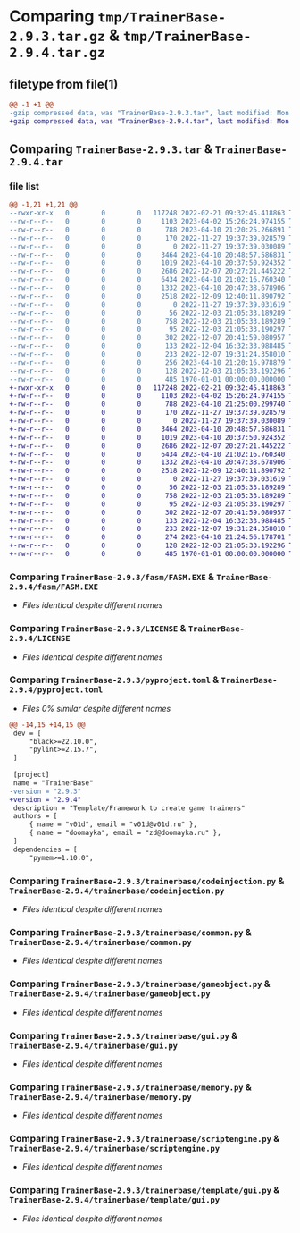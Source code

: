 # Comparing `tmp/TrainerBase-2.9.3.tar.gz` & `tmp/TrainerBase-2.9.4.tar.gz`

## filetype from file(1)

```diff
@@ -1 +1 @@
-gzip compressed data, was "TrainerBase-2.9.3.tar", last modified: Mon Apr 10 21:21:18 2023, max compression
+gzip compressed data, was "TrainerBase-2.9.4.tar", last modified: Mon Apr 10 21:26:09 2023, max compression
```

## Comparing `TrainerBase-2.9.3.tar` & `TrainerBase-2.9.4.tar`

### file list

```diff
@@ -1,21 +1,21 @@
--rwxr-xr-x   0        0        0   117248 2022-02-21 09:32:45.418863 TrainerBase-2.9.3/fasm/FASM.EXE
--rw-r--r--   0        0        0     1103 2023-04-02 15:26:24.974155 TrainerBase-2.9.3/LICENSE
--rw-r--r--   0        0        0      788 2023-04-10 21:20:25.266891 TrainerBase-2.9.3/pyproject.toml
--rw-r--r--   0        0        0      170 2022-11-27 19:37:39.028579 TrainerBase-2.9.3/README.md
--rw-r--r--   0        0        0        0 2022-11-27 19:37:39.030089 TrainerBase-2.9.3/trainerbase/__init__.py
--rw-r--r--   0        0        0     3464 2023-04-10 20:48:57.586831 TrainerBase-2.9.3/trainerbase/codeinjection.py
--rw-r--r--   0        0        0     1019 2023-04-10 20:37:50.924352 TrainerBase-2.9.3/trainerbase/common.py
--rw-r--r--   0        0        0     2686 2022-12-07 20:27:21.445222 TrainerBase-2.9.3/trainerbase/gameobject.py
--rw-r--r--   0        0        0     6434 2023-04-10 21:02:16.760340 TrainerBase-2.9.3/trainerbase/gui.py
--rw-r--r--   0        0        0     1332 2023-04-10 20:47:38.678906 TrainerBase-2.9.3/trainerbase/memory.py
--rw-r--r--   0        0        0     2518 2022-12-09 12:40:11.890792 TrainerBase-2.9.3/trainerbase/scriptengine.py
--rw-r--r--   0        0        0        0 2022-11-27 19:37:39.031619 TrainerBase-2.9.3/trainerbase/template/__init__.py
--rw-r--r--   0        0        0       56 2022-12-03 21:05:33.189289 TrainerBase-2.9.3/trainerbase/template/config.py
--rw-r--r--   0        0        0      758 2022-12-03 21:05:33.189289 TrainerBase-2.9.3/trainerbase/template/gui.py
--rw-r--r--   0        0        0       95 2022-12-03 21:05:33.190297 TrainerBase-2.9.3/trainerbase/template/injections.py
--rw-r--r--   0        0        0      302 2022-12-07 20:41:59.080957 TrainerBase-2.9.3/trainerbase/template/main.py
--rw-r--r--   0        0        0      133 2022-12-04 16:32:33.988485 TrainerBase-2.9.3/trainerbase/template/objects.py
--rw-r--r--   0        0        0      233 2022-12-07 19:31:24.358010 TrainerBase-2.9.3/trainerbase/template/scripts.py
--rw-r--r--   0        0        0      256 2023-04-10 21:20:16.978879 TrainerBase-2.9.3/trainerbase/tts.py
--rw-r--r--   0        0        0      128 2022-12-03 21:05:33.192296 TrainerBase-2.9.3/trainerbase/use_trainer_template.py
--rw-r--r--   0        0        0      485 1970-01-01 00:00:00.000000 TrainerBase-2.9.3/PKG-INFO
+-rwxr-xr-x   0        0        0   117248 2022-02-21 09:32:45.418863 TrainerBase-2.9.4/fasm/FASM.EXE
+-rw-r--r--   0        0        0     1103 2023-04-02 15:26:24.974155 TrainerBase-2.9.4/LICENSE
+-rw-r--r--   0        0        0      788 2023-04-10 21:25:00.299740 TrainerBase-2.9.4/pyproject.toml
+-rw-r--r--   0        0        0      170 2022-11-27 19:37:39.028579 TrainerBase-2.9.4/README.md
+-rw-r--r--   0        0        0        0 2022-11-27 19:37:39.030089 TrainerBase-2.9.4/trainerbase/__init__.py
+-rw-r--r--   0        0        0     3464 2023-04-10 20:48:57.586831 TrainerBase-2.9.4/trainerbase/codeinjection.py
+-rw-r--r--   0        0        0     1019 2023-04-10 20:37:50.924352 TrainerBase-2.9.4/trainerbase/common.py
+-rw-r--r--   0        0        0     2686 2022-12-07 20:27:21.445222 TrainerBase-2.9.4/trainerbase/gameobject.py
+-rw-r--r--   0        0        0     6434 2023-04-10 21:02:16.760340 TrainerBase-2.9.4/trainerbase/gui.py
+-rw-r--r--   0        0        0     1332 2023-04-10 20:47:38.678906 TrainerBase-2.9.4/trainerbase/memory.py
+-rw-r--r--   0        0        0     2518 2022-12-09 12:40:11.890792 TrainerBase-2.9.4/trainerbase/scriptengine.py
+-rw-r--r--   0        0        0        0 2022-11-27 19:37:39.031619 TrainerBase-2.9.4/trainerbase/template/__init__.py
+-rw-r--r--   0        0        0       56 2022-12-03 21:05:33.189289 TrainerBase-2.9.4/trainerbase/template/config.py
+-rw-r--r--   0        0        0      758 2022-12-03 21:05:33.189289 TrainerBase-2.9.4/trainerbase/template/gui.py
+-rw-r--r--   0        0        0       95 2022-12-03 21:05:33.190297 TrainerBase-2.9.4/trainerbase/template/injections.py
+-rw-r--r--   0        0        0      302 2022-12-07 20:41:59.080957 TrainerBase-2.9.4/trainerbase/template/main.py
+-rw-r--r--   0        0        0      133 2022-12-04 16:32:33.988485 TrainerBase-2.9.4/trainerbase/template/objects.py
+-rw-r--r--   0        0        0      233 2022-12-07 19:31:24.358010 TrainerBase-2.9.4/trainerbase/template/scripts.py
+-rw-r--r--   0        0        0      274 2023-04-10 21:24:56.178701 TrainerBase-2.9.4/trainerbase/tts.py
+-rw-r--r--   0        0        0      128 2022-12-03 21:05:33.192296 TrainerBase-2.9.4/trainerbase/use_trainer_template.py
+-rw-r--r--   0        0        0      485 1970-01-01 00:00:00.000000 TrainerBase-2.9.4/PKG-INFO
```

### Comparing `TrainerBase-2.9.3/fasm/FASM.EXE` & `TrainerBase-2.9.4/fasm/FASM.EXE`

 * *Files identical despite different names*

### Comparing `TrainerBase-2.9.3/LICENSE` & `TrainerBase-2.9.4/LICENSE`

 * *Files identical despite different names*

### Comparing `TrainerBase-2.9.3/pyproject.toml` & `TrainerBase-2.9.4/pyproject.toml`

 * *Files 0% similar despite different names*

```diff
@@ -14,15 +14,15 @@
 dev = [
     "black>=22.10.0",
     "pylint>=2.15.7",
 ]
 
 [project]
 name = "TrainerBase"
-version = "2.9.3"
+version = "2.9.4"
 description = "Template/Framework to create game trainers"
 authors = [
     { name = "v01d", email = "v01d@v01d.ru" },
     { name = "doomayka", email = "zd@doomayka.ru" },
 ]
 dependencies = [
     "pymem>=1.10.0",
```

### Comparing `TrainerBase-2.9.3/trainerbase/codeinjection.py` & `TrainerBase-2.9.4/trainerbase/codeinjection.py`

 * *Files identical despite different names*

### Comparing `TrainerBase-2.9.3/trainerbase/common.py` & `TrainerBase-2.9.4/trainerbase/common.py`

 * *Files identical despite different names*

### Comparing `TrainerBase-2.9.3/trainerbase/gameobject.py` & `TrainerBase-2.9.4/trainerbase/gameobject.py`

 * *Files identical despite different names*

### Comparing `TrainerBase-2.9.3/trainerbase/gui.py` & `TrainerBase-2.9.4/trainerbase/gui.py`

 * *Files identical despite different names*

### Comparing `TrainerBase-2.9.3/trainerbase/memory.py` & `TrainerBase-2.9.4/trainerbase/memory.py`

 * *Files identical despite different names*

### Comparing `TrainerBase-2.9.3/trainerbase/scriptengine.py` & `TrainerBase-2.9.4/trainerbase/scriptengine.py`

 * *Files identical despite different names*

### Comparing `TrainerBase-2.9.3/trainerbase/template/gui.py` & `TrainerBase-2.9.4/trainerbase/template/gui.py`

 * *Files identical despite different names*

